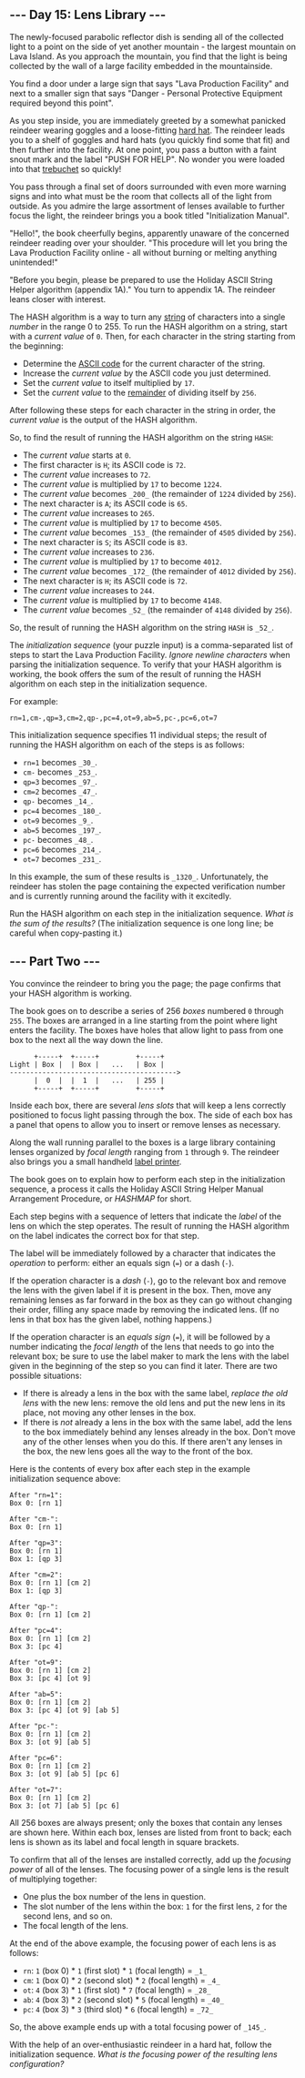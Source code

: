 ## \--- Day 15: Lens Library ---

The newly-focused parabolic reflector dish is sending all of the collected
light to a point on the side of yet another mountain - the largest mountain on
Lava Island. As you approach the mountain, you find that the light is being
collected by the wall of a large facility embedded in the mountainside.

You find a door under a large sign that says "Lava Production Facility" and
next to a smaller sign that says "Danger - Personal Protective Equipment
required beyond this point".

As you step inside, you are immediately greeted by a somewhat panicked
reindeer wearing goggles and a loose-fitting [hard
hat](https://en.wikipedia.org/wiki/Hard_hat). The reindeer leads you to a
shelf of goggles and hard hats (you quickly find some that fit) and then
further into the facility. At one point, you pass a button with a faint snout
mark and the label "PUSH FOR HELP". No wonder you were loaded into that
[trebuchet](1) so quickly!

You pass through a final set of doors surrounded with even more warning signs
and into what must be the room that collects all of the light from outside. As
you admire the large assortment of lenses available to further focus the
light, the reindeer brings you a book titled "Initialization Manual".

"Hello!", the book cheerfully begins, apparently unaware of the concerned
reindeer reading over your shoulder. "This procedure will let you bring the
Lava Production Facility online - all without burning or melting anything
unintended!"

"Before you begin, please be prepared to use the Holiday ASCII String Helper
algorithm (appendix 1A)." You turn to appendix 1A. The reindeer leans closer
with interest.

The HASH algorithm is a way to turn any
[string](https://en.wikipedia.org/wiki/String_\(computer_science\)) of
characters into a single _number_ in the range 0 to 255. To run the HASH
algorithm on a string, start with a _current value_ of `0`. Then, for each
character in the string starting from the beginning:

  * Determine the [ASCII code](https://en.wikipedia.org/wiki/ASCII#Printable_characters) for the current character of the string.
  * Increase the _current value_ by the ASCII code you just determined.
  * Set the _current value_ to itself multiplied by `17`.
  * Set the _current value_ to the [remainder](https://en.wikipedia.org/wiki/Modulo) of dividing itself by `256`.

After following these steps for each character in the string in order, the
_current value_ is the output of the HASH algorithm.

So, to find the result of running the HASH algorithm on the string `HASH`:

  * The _current value_ starts at `0`.
  * The first character is `H`; its ASCII code is `72`.
  * The _current value_ increases to `72`.
  * The _current value_ is multiplied by `17` to become `1224`.
  * The _current value_ becomes `_200_` (the remainder of `1224` divided by `256`).
  * The next character is `A`; its ASCII code is `65`.
  * The _current value_ increases to `265`.
  * The _current value_ is multiplied by `17` to become `4505`.
  * The _current value_ becomes `_153_` (the remainder of `4505` divided by `256`).
  * The next character is `S`; its ASCII code is `83`.
  * The _current value_ increases to `236`.
  * The _current value_ is multiplied by `17` to become `4012`.
  * The _current value_ becomes `_172_` (the remainder of `4012` divided by `256`).
  * The next character is `H`; its ASCII code is `72`.
  * The _current value_ increases to `244`.
  * The _current value_ is multiplied by `17` to become `4148`.
  * The _current value_ becomes `_52_` (the remainder of `4148` divided by `256`).

So, the result of running the HASH algorithm on the string `HASH` is `_52_`.

The _initialization sequence_ (your puzzle input) is a comma-separated list of
steps to start the Lava Production Facility. _Ignore newline characters_ when
parsing the initialization sequence. To verify that your HASH algorithm is
working, the book offers the sum of the result of running the HASH algorithm
on each step in the initialization sequence.

For example:

    
    
    rn=1,cm-,qp=3,cm=2,qp-,pc=4,ot=9,ab=5,pc-,pc=6,ot=7

This initialization sequence specifies 11 individual steps; the result of
running the HASH algorithm on each of the steps is as follows:

  * `rn=1` becomes `_30_`.
  * `cm-` becomes `_253_`.
  * `qp=3` becomes `_97_`.
  * `cm=2` becomes `_47_`.
  * `qp-` becomes `_14_`.
  * `pc=4` becomes `_180_`.
  * `ot=9` becomes `_9_`.
  * `ab=5` becomes `_197_`.
  * `pc-` becomes `_48_`.
  * `pc=6` becomes `_214_`.
  * `ot=7` becomes `_231_`.

In this example, the sum of these results is `_1320_`. Unfortunately, the
reindeer has stolen the page containing the expected verification number and
is currently running around the facility with it excitedly.

Run the HASH algorithm on each step in the initialization sequence. _What is
the sum of the results?_ (The initialization sequence is one long line; be
careful when copy-pasting it.)






## \--- Part Two ---

You convince the reindeer to bring you the page; the page confirms that your
HASH algorithm is working.

The book goes on to describe a series of 256 _boxes_ numbered `0` through
`255`. The boxes are arranged in a line starting from the point where light
enters the facility. The boxes have holes that allow light to pass from one
box to the next all the way down the line.

    
    
          +-----+  +-----+         +-----+
    Light | Box |  | Box |   ...   | Box |
    ----------------------------------------->
          |  0  |  |  1  |   ...   | 255 |
          +-----+  +-----+         +-----+
    

Inside each box, there are several _lens slots_ that will keep a lens
correctly positioned to focus light passing through the box. The side of each
box has a panel that opens to allow you to insert or remove lenses as
necessary.

Along the wall running parallel to the boxes is a large library containing
lenses organized by _focal length_ ranging from `1` through `9`. The reindeer
also brings you a small handheld [label
printer](https://en.wikipedia.org/wiki/Label_printer).

The book goes on to explain how to perform each step in the initialization
sequence, a process it calls the Holiday ASCII String Helper Manual
Arrangement Procedure, or _HASHMAP_ for short.

Each step begins with a sequence of letters that indicate the _label_ of the
lens on which the step operates. The result of running the HASH algorithm on
the label indicates the correct box for that step.

The label will be immediately followed by a character that indicates the
_operation_ to perform: either an equals sign (`=`) or a dash (`-`).

If the operation character is a _dash_ (`-`), go to the relevant box and
remove the lens with the given label if it is present in the box. Then, move
any remaining lenses as far forward in the box as they can go without changing
their order, filling any space made by removing the indicated lens. (If no
lens in that box has the given label, nothing happens.)

If the operation character is an _equals sign_ (`=`), it will be followed by a
number indicating the _focal length_ of the lens that needs to go into the
relevant box; be sure to use the label maker to mark the lens with the label
given in the beginning of the step so you can find it later. There are two
possible situations:

  * If there is already a lens in the box with the same label, _replace the old lens_ with the new lens: remove the old lens and put the new lens in its place, not moving any other lenses in the box.
  * If there is _not_ already a lens in the box with the same label, add the lens to the box immediately behind any lenses already in the box. Don't move any of the other lenses when you do this. If there aren't any lenses in the box, the new lens goes all the way to the front of the box.

Here is the contents of every box after each step in the example
initialization sequence above:

    
    
    After "rn=1":
    Box 0: [rn 1]
    
    After "cm-":
    Box 0: [rn 1]
    
    After "qp=3":
    Box 0: [rn 1]
    Box 1: [qp 3]
    
    After "cm=2":
    Box 0: [rn 1] [cm 2]
    Box 1: [qp 3]
    
    After "qp-":
    Box 0: [rn 1] [cm 2]
    
    After "pc=4":
    Box 0: [rn 1] [cm 2]
    Box 3: [pc 4]
    
    After "ot=9":
    Box 0: [rn 1] [cm 2]
    Box 3: [pc 4] [ot 9]
    
    After "ab=5":
    Box 0: [rn 1] [cm 2]
    Box 3: [pc 4] [ot 9] [ab 5]
    
    After "pc-":
    Box 0: [rn 1] [cm 2]
    Box 3: [ot 9] [ab 5]
    
    After "pc=6":
    Box 0: [rn 1] [cm 2]
    Box 3: [ot 9] [ab 5] [pc 6]
    
    After "ot=7":
    Box 0: [rn 1] [cm 2]
    Box 3: [ot 7] [ab 5] [pc 6]
    

All 256 boxes are always present; only the boxes that contain any lenses are
shown here. Within each box, lenses are listed from front to back; each lens
is shown as its label and focal length in square brackets.

To confirm that all of the lenses are installed correctly, add up the
_focusing power_ of all of the lenses. The focusing power of a single lens is
the result of multiplying together:

  * One plus the box number of the lens in question.
  * The slot number of the lens within the box: `1` for the first lens, `2` for the second lens, and so on.
  * The focal length of the lens.

At the end of the above example, the focusing power of each lens is as
follows:

  * `rn`: `1` (box 0) * `1` (first slot) * `1` (focal length) = `_1_`
  * `cm`: `1` (box 0) * `2` (second slot) * `2` (focal length) = `_4_`
  * `ot`: `4` (box 3) * `1` (first slot) * `7` (focal length) = `_28_`
  * `ab`: `4` (box 3) * `2` (second slot) * `5` (focal length) = `_40_`
  * `pc`: `4` (box 3) * `3` (third slot) * `6` (focal length) = `_72_`

So, the above example ends up with a total focusing power of `_145_`.

With the help of an over-enthusiastic reindeer in a hard hat, follow the
initialization sequence. _What is the focusing power of the resulting lens
configuration?_

